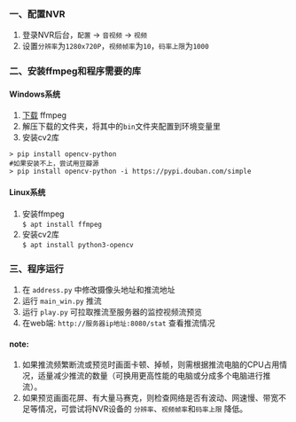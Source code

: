 ### 一、配置NVR  
1. 登录NVR后台，`配置` -> `音视频` -> `视频`
2. 设置`分辨率`为`1280x720P`，`视频帧率`为`10`，`码率上限`为`1000`

### 二、安装ffmpeg和程序需要的库 
#### Windows系统
1. [下载](http://www.ffmpeg.org/download.html#build-windows) ffmpeg
2. 解压下载的文件夹，将其中的`bin`文件夹配置到环境变量里
3. 安装cv2库  
```
> pip install opencv-python 
#如果安装不上，尝试用豆瓣源
> pip install opencv-python -i https://pypi.douban.com/simple
```
#### Linux系统
1. 安装ffmpeg  
`$ apt install ffmpeg`
2. 安装cv2库  
`$ apt install python3-opencv`

### 三、程序运行
1. 在 `address.py` 中修改摄像头地址和推流地址
2. 运行 `main_win.py` 推流
3. 运行 `play.py` 可拉取推流至服务器的监控视频流预览
4. 在web端: `http://服务器ip地址:8080/stat` 查看推流情况

#### note:
1. 如果推流频繁断流或预览时画面卡顿、掉帧，则需根据推流电脑的CPU占用情况，适量减少推流的数量（可换用更高性能的电脑或分成多个电脑进行推流）。
2. 如果预览画面花屏、有大量马赛克，则检查网络是否有波动、网速慢、带宽不足等情况，可尝试将NVR设备的 `分辨率`、`视频帧率`和`码率上限` 降低。

